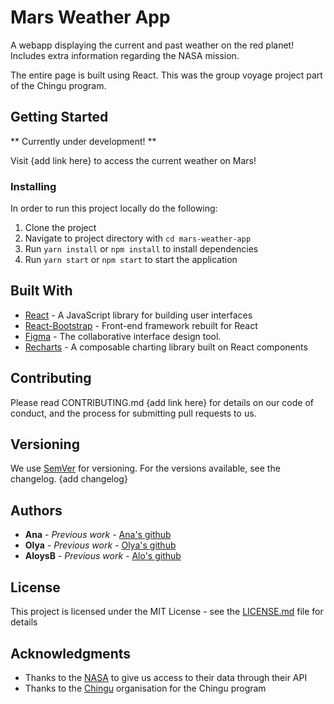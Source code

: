 # Mars Weather App

A webapp displaying the current and past weather on the red planet!
Includes extra information regarding the NASA mission.

The entire page is built using React.
This was the group voyage project part of the Chingu program.

## Getting Started

** Currently under development! **

Visit {add link here} to access the current weather on Mars!

### Installing
In order to run this project locally do the following: 

1. Clone the project 
2. Navigate to project directory with `cd mars-weather-app`
3. Run `yarn install` or `npm install` to install dependencies 
4. Run `yarn start` or `npm start` to start the application

## Built With

* [React](https://reactjs.org/) - A JavaScript library for building user interfaces
* [React-Bootstrap](https://react-bootstrap.github.io/getting-started/introduction) - Front-end framework rebuilt for React
* [Figma](www.figma.com) - The collaborative interface design tool.
* [Recharts](http://recharts.org/en-US/) - A composable charting library built on React components

## Contributing

Please read CONTRIBUTING.md {add link here} for details on our code of conduct, and the process for submitting pull requests to us.

## Versioning

We use [SemVer](http://semver.org/) for versioning. For the versions available, see the changelog.
{add changelog}

## Authors

* **Ana** - *Previous work* - [Ana's github](https://github.com/AnaSegarra)
* **Olya** - *Previous work* - [Olya's github](https://github.com/OlgaAleshina)
* **AloysB** - *Previous work* - [Alo's github](https://github.com/Aloysb/)

## License

This project is licensed under the MIT License - see the [LICENSE.md](LICENSE.md) file for details

## Acknowledgments

* Thanks to the [NASA](https://www.nasa.gov/) to give us access to their data through their API
* Thanks to the [Chingu](https://www.chingu.io/) organisation for the Chingu program
